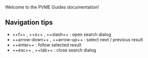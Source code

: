 Welcome to the PVME Guides documentation!

## Navigation tips
* ++f++ , ++s++ , ++slash++ : open search dialog
* ++arrow-down++ , ++arrow-up++ : select next / previous result
* ++enter++ : follow selected result
* ++esc++ , ++tab++ : close search dialog
